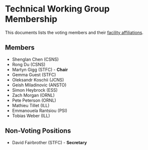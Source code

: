 # Technical Working Group Membership

This documents lists the voting members and their [facility affiliations](../facilities.md).

## Members

* Shenglan Chen (CSNS)
* Rong Du (CSNS)
* Martyn Gigg (STFC) - **Chair**
* Gemma Guest (STFC)
* Oleksandr Koschii (JCNS)
* Geish Miladinovic (ANSTO)
* Simon Heybrock (ESS)
* Zach Morgan (ORNL)
* Pete Peterson (ORNL)
* Mathieu Tillet (ILL)
* Emmanouela Rantsiou (PSI)
* Tobias Weber (ILL)

## Non-Voting Positions

* David Fairbrother (STFC) - **Secretary**
